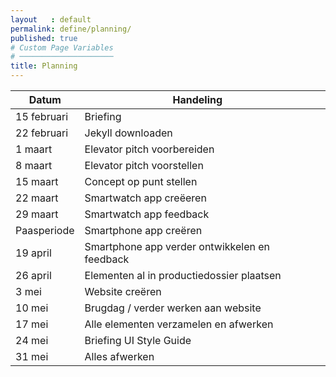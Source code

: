 ```yaml
---
layout   : default
permalink: define/planning/
published: true
# Custom Page Variables
# ─────────────────────
title: Planning
---
```


<table class="table">
  <thead>
<tr class="table-primary">
      <th scope="col">Datum</th>
      <th scope="col">Handeling</th>
      <th scope="col"></th>
    </tr>
  </thead>
  <tbody>
    <tr>
      <td>15 februari</td>
      <td>Briefing</td>
    </tr>
    <tr>
      <td>22 februari</td>
      <td>Jekyll downloaden</td>
    </tr>
    <tr>
      <td>1 maart</td>
      <td>Elevator pitch voorbereiden</td>
    </tr>
    <tr>
      <td>8 maart</td>
      <td>Elevator pitch voorstellen</td>
    </tr>
    <tr>
      <td>15 maart</td>
      <td>Concept op punt stellen</td>
    </tr>
    <tr>
      <td>22 maart</td>
      <td>Smartwatch app creëeren</td>
    </tr>
    <tr>
      <td>29 maart</td>
      <td>Smartwatch app feedback</td>
    </tr>
    <tr>
      <td>Paasperiode</td>
      <td>Smartphone app creëren</td>
    </tr>
    <tr>
      <td>19 april</td>
      <td>Smartphone app verder ontwikkelen en feedback</td>
    </tr>
    <tr>
      <td>26 april</td>
      <td>Elementen al in productiedossier plaatsen</td>
    </tr>
    <tr>
      <td>3 mei</td>
      <td>Website creëren</td>
    </tr>
    <tr>
      <td>10 mei</td>
      <td>Brugdag / verder werken aan website</td>
    </tr>
     <tr>
      <td>17 mei</td>
      <td>Alle elementen verzamelen en afwerken</td>
    </tr>
    <tr>
      <td>24 mei</td>
      <td>Briefing UI Style Guide</td>
    </tr>
    <tr>
      <td>31 mei</td>
      <td>Alles afwerken</td>
    </tr>
  </tbody>
</table>